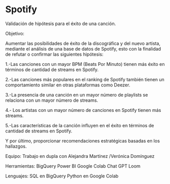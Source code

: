# Spotify
Validación de hipótesis para el éxito de una canción.

Objetivo:

Aumentar las posibilidades de éxito de la discográfica y del nuevo artista, mediante el análisis de una base de datos de Spotify, esto con la finalidad de refutar o confirmar las siguientes hipótesis:
  
  1.-Las canciones con un mayor BPM (Beats Por Minuto) tienen más éxito en términos de cantidad de streams en Spotify.
  
  2.-Las canciones más populares en el ranking de Spotify también tienen un comportamiento similar en otras plataformas como Deezer.
  
  3.-La presencia de una canción en un mayor número de playlists se relaciona con un mayor número de streams.
  
  4.- Los artistas con un mayor número de canciones en Spotify tienen más streams.
  
  5.-Las características de la canción influyen en el éxito en términos de cantidad de streams en Spotify.

Y por último, proporcionar recomendaciones estratégicas basadas en los hallazgos. 

Equipo:
Trabajo en dupla con Alejandra Martínez /Verónica Domínguez

Herramientas:
  BigQuery
  Power BI
  Google Colab
  Chat GPT
  Loom

Lenguajes:
SQL en BigQuery 
Python en Google Colab
